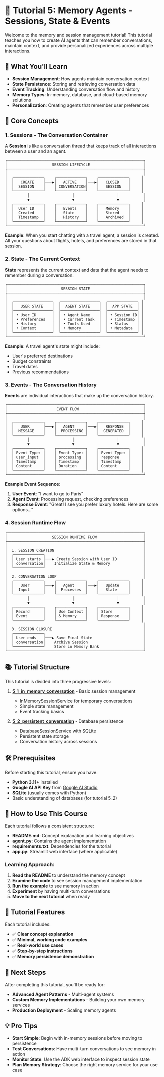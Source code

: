 # 🧠 Tutorial 5: Memory Agents - Sessions, State & Events

Welcome to the memory and session management tutorial! This tutorial teaches you how to create AI agents that can remember conversations, maintain context, and provide personalized experiences across multiple interactions.

## 🎯 What You'll Learn

- **Session Management**: How agents maintain conversation context
- **State Persistence**: Storing and retrieving conversation data
- **Event Tracking**: Understanding conversation flow and history
- **Memory Types**: In-memory, database, and cloud-based memory solutions
- **Personalization**: Creating agents that remember user preferences

## 🧠 Core Concepts

### 1. **Sessions** - The Conversation Container

A **Session** is like a conversation thread that keeps track of all interactions between a user and an agent.

```
┌─────────────────────────────────────────────────────────────┐
│                    SESSION LIFECYCLE                        │
├─────────────────────────────────────────────────────────────┤
│                                                             │
│  ┌─────────────┐    ┌─────────────┐    ┌─────────────┐     │
│  │   CREATE    │───▶│   ACTIVE    │───▶│   CLOSED    │     │
│  │  SESSION    │    │ CONVERSATION│    │   SESSION   │     │
│  └─────────────┘    └─────────────┘    └─────────────┘     │
│         │                   │                   │           │
│         ▼                   ▼                   ▼           │
│  ┌─────────────┐    ┌─────────────┐    ┌─────────────┐     │
│  │  User ID    │    │   Events    │    │   Memory    │     │
│  │  Created    │    │   State     │    │   Stored    │     │
│  │  Timestamp  │    │   History   │    │   Archived  │     │
│  └─────────────┘    └─────────────┘    └─────────────┘     │
└─────────────────────────────────────────────────────────────┘
```

**Example**: When you start chatting with a travel agent, a session is created. All your questions about flights, hotels, and preferences are stored in that session.

### 2. **State** - The Current Context

**State** represents the current context and data that the agent needs to remember during a conversation.

```
┌─────────────────────────────────────────────────────────────┐
│                        SESSION STATE                        │
├─────────────────────────────────────────────────────────────┤
│                                                             │
│  ┌─────────────────┐  ┌─────────────────┐  ┌─────────────┐ │
│  │   USER STATE    │  │  AGENT STATE    │  │  APP STATE  │ │
│  ├─────────────────┤  ├─────────────────┤  ├─────────────┤ │
│  │ • User ID       │  │ • Agent Name    │  │ • Session ID│ │
│  │ • Preferences   │  │ • Current Task  │  │ • Timestamp │ │
│  │ • History       │  │ • Tools Used    │  │ • Status    │ │
│  │ • Context       │  │ • Memory        │  │ • Metadata  │ │
│  └─────────────────┘  └─────────────────┘  └─────────────┘ │
└─────────────────────────────────────────────────────────────┘
```

**Example**: A travel agent's state might include:
- User's preferred destinations
- Budget constraints
- Travel dates
- Previous recommendations

### 3. **Events** - The Conversation History

**Events** are individual interactions that make up the conversation history.

```
┌─────────────────────────────────────────────────────────────┐
│                      EVENT FLOW                             │
├─────────────────────────────────────────────────────────────┤
│                                                             │
│  ┌─────────────┐    ┌─────────────┐    ┌─────────────┐     │
│  │   USER      │───▶│   AGENT     │───▶│   RESPONSE  │     │
│  │  MESSAGE    │    │  PROCESSING │    │  GENERATED  │     │
│  └─────────────┘    └─────────────┘    └─────────────┘     │
│         │                   │                   │           │
│         ▼                   ▼                   ▼           │
│  ┌─────────────┐    ┌─────────────┐    ┌─────────────┐     │
│  │ Event Type: │    │ Event Type: │    │ Event Type: │     │
│  │ user_input  │    │ processing  │    │ response    │     │
│  │ Timestamp   │    │ Timestamp   │    │ Timestamp   │     │
│  │ Content     │    │ Duration    │    │ Content     │     │
│  └─────────────┘    └─────────────┘    └─────────────┘     │
└─────────────────────────────────────────────────────────────┘
```

**Example Event Sequence**:
1. **User Event**: "I want to go to Paris"
2. **Agent Event**: Processing request, checking preferences
3. **Response Event**: "Great! I see you prefer luxury hotels. Here are some options..."

### 4. **Session Runtime Flow**

```
┌─────────────────────────────────────────────────────────────┐
│                    SESSION RUNTIME FLOW                     │
├─────────────────────────────────────────────────────────────┤
│                                                             │
│  1. SESSION CREATION                                        │
│  ┌─────────────┐                                            │
│  │ User starts │───▶ Create Session with User ID            │
│  │ conversation│    Initialize State & Memory               │
│  └─────────────┘                                            │
│                                                             │
│  2. CONVERSATION LOOP                                       │
│  ┌─────────────┐    ┌─────────────┐    ┌─────────────┐     │
│  │   User      │───▶│   Agent     │───▶│   Update    │     │
│  │  Input      │    │  Processes  │    │   State     │     │
│  └─────────────┘    └─────────────┘    └─────────────┘     │
│         │                   │                   │           │
│         ▼                   ▼                   ▼           │
│  ┌─────────────┐    ┌─────────────┐    ┌─────────────┐     │
│  │ Record      │    │ Use Context │    │ Store       │     │
│  │ Event       │    │ & Memory    │    │ Response    │     │
│  └─────────────┘    └─────────────┘    └─────────────┘     │
│                                                             │
│  3. SESSION CLOSURE                                         │
│  ┌─────────────┐                                            │
│  │ User ends   │───▶ Save Final State                       │
│  │ conversation│    Archive Session                         │
│  └─────────────┘    Store in Memory Bank                    │
└─────────────────────────────────────────────────────────────┘
```

## 📚 Tutorial Structure

This tutorial is divided into three progressive levels:

1. **[5_1_in_memory_conversation](./5_1_in_memory_conversation/README.md)** - Basic session management
   - InMemorySessionService for temporary conversations
   - Simple state management
   - Event tracking basics

2. **[5_2_persistent_conversation](./5_2_persistent_conversation/README.md)** - Database persistence
   - DatabaseSessionService with SQLite
   - Persistent state storage
   - Conversation history across sessions

## 🛠️ Prerequisites

Before starting this tutorial, ensure you have:

- **Python 3.11+** installed
- **Google AI API Key** from [Google AI Studio](https://aistudio.google.com/)
- **SQLite** (usually comes with Python)
- Basic understanding of databases (for tutorial 5_2)

## 📖 How to Use This Course

Each tutorial follows a consistent structure:

- **README.md**: Concept explanation and learning objectives
- **agent.py**: Contains the agent implementation
- **requirements.txt**: Dependencies for the tutorial
- **app.py**: Streamlit web interface (where applicable)

### Learning Approach:
1. **Read the README** to understand the memory concept
2. **Examine the code** to see session management implementation
3. **Run the example** to see memory in action
4. **Experiment** by having multi-turn conversations
5. **Move to the next tutorial** when ready

## 🎯 Tutorial Features

Each tutorial includes:
- ✅ **Clear concept explanation**
- ✅ **Minimal, working code examples**
- ✅ **Real-world use cases**
- ✅ **Step-by-step instructions**
- ✅ **Memory persistence demonstration**

## 🔗 Next Steps

After completing this tutorial, you'll be ready for:
- **Advanced Agent Patterns** - Multi-agent systems
- **Custom Memory Implementations** - Building your own memory services
- **Production Deployment** - Scaling memory agents

## 💡 Pro Tips

- **Start Simple**: Begin with in-memory sessions before moving to persistence
- **Test Conversations**: Have multi-turn conversations to see memory in action
- **Monitor State**: Use the ADK web interface to inspect session state
- **Plan Memory Strategy**: Choose the right memory service for your use case 